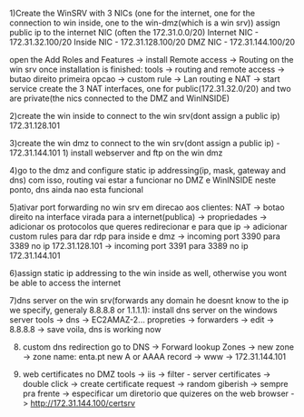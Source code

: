 1)Create the WinSRV with 3 NICs (one for the internet, one for the connection to win inside, one to the win-dmz(which is a win srv))
  assign public ip to the internet NIC (often the 172.31.0.0/20)
  Internet NIC - 172.31.32.100/20
  Inside NIC - 172.31.128.100/20
  DMZ NIC - 172.31.144.100/20
  
  open the Add Roles and Features -> install Remote access -> Routing on the win srv
  once installation is finished:
      tools -> routing and remote access -> butao direito primeira opcao -> custom rule -> Lan routing e NAT -> start service
      create the 3 NAT interfaces, one for public(172.31.32.0/20) and two are private(the nics connected to the DMZ and WinINSIDE)

2)create the win inside to connect to the win srv(dont assign a public ip) 172.31.128.101
  

3)create the win dmz to connect to the win srv(dont assign a public ip) - 172.31.144.101
    1) install webserver and ftp on the win dmz


4)go to the dmz and configure static ip addressing(ip, mask, gateway and dns)
    com isso, routing vai estar a funcionar no DMZ e WinINSIDE
    neste ponto, dns ainda nao esta funcional


5)ativar port forwarding no win srv em direcao aos clientes:
  NAT -> botao direito na interface virada para a internet(publica) -> propriedades -> adicionar os protocolos que queres redirecionar e para que ip ->
  adicionar custom rules para dar rdp para inside e dmz -> incoming port 3390 para 3389 no ip 172.31.128.101 -> incoming port 3391 para 3389 no ip 172.31.144.101


6)assign static ip addressing to the win inside as well, otherwise you wont be able to access the internet


7)dns server on the win srv(forwards any domain he doesnt know to the ip we specify, generaly 8.8.8.8 or 1.1.1.1):
  install dns server on the windows server
  tools -> dns -> EC2AMAZ-2... propreties -> forwarders -> edit -> 8.8.8.8 -> save
  voila, dns is working now

8) custom dns redirection
  go to DNS -> Forward lookup Zones -> new zone -> zone name: enta.pt
  new A or AAAA record -> www -> 172.31.144.101

9) web certificates no DMZ
    tools -> iis -> filter - server certificates -> double click -> create certificate request -> random giberish -> sempre pra frente -> especificar um diretorio que quizeres
  on the web browser -> http://172.31.144.100/certsrv
     
